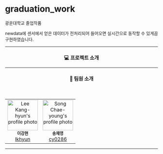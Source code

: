 # graduation_work
광운대학교 졸업작품

newdata에 센서에서 얻은 데이터가 전처리되어 들어오면 실시간으로 동작할 수 있게끔 구현하였습니다.

---
<header>
    <h3> 💻 프로젝트 소개 </h3>

---
<header>
    <h3> 🌱 팀원 소개 </h3>
    
</header>
  
<table>
  <tbody>
    <tr>
      <td align="center">
  <img src="https://avatars.githubusercontent.com/u/102892446?v=4" width="100px;" alt="Lee Kang-hyun's profile photo"/><br />
  <sub><b>이강현</b></sub><br />
  <a href="https://github.com/lkhyun">lkhyun</a>
</td>
      <td align="center">
  <img src="https://avatars.githubusercontent.com/u/112750856?v=4" width="100px;" alt="Song Chae-young's profile photo"/><br />
  <sub><b>송채영</b></sub><br />
  <a href="https://github.com/cy0286">cy0286</a>
</td>
    </tr>
  </tbody>
</table>

---
